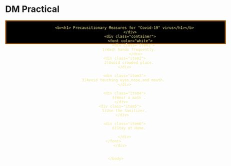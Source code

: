 # DM Practical
<!-- Global site tag (gtag.js) - Google Analytics -->
<script async src="https://www.googletagmanager.com/gtag/js?id=G-54XD005LSG"></script>
<script>
  window.dataLayer = window.dataLayer || [];
  function gtag(){dataLayer.push(arguments);}
  gtag('js', new Date());

  gtag('config', 'G-54XD005LSG');
</script>

<html lang="en">
    <head>
        <meta charset="UTF-8">
        <meta name="viewport" content="width=device-width,initial-scale=1.0">
<title>Precausitionary Measures for "Covid-19" virus</title>
<style> 
  .box{
       color: khaki;
       background-color: black;
       align-items: center;
       justify-content: center;
       text-align: center;
       border:3px double darkorange ;
       animation-name: ex;
       animation-duration: 4s;

}
.box:hover{
       transform: rotate(10 deg);
}
@keyframes ex{
    from{
        background-color: black;
    }
    to{
        background-color: rgb(202, 37, 16);
        font: outline;
        
    }
}

.container{
    display:grid;
    grid-row: gap 10px;
    
    grid-template-columns:repeat(auto-fit,minmax(2000px,4fr));  

}
div{
    width: 700px;
    height: 70px;
    position: relative;
    animation-name: linear;
    animation-duration: 4s;
}

.item1
{
    
    border:2px solid black;
    transition: 0.9s;
    margin: 5px;
    background:linear-gradient(45deg,rgb(26, 2, 54),rgb(132, 95, 180));
    background-repeat:no-repeat;
    font-family: Courier;
    font-size: 25px;
    font-weight: bold;
}       

.item1:hover
{
    width: 2fr;
    margin:4px;
    background-image: url(wash.jpg);
    background-repeat: no-repeat;
    height: 180px;
    font-size: 30px;
    text-align: right;
    font-family:Cursive;
    
}


.item2
{
    
    border:2px solid black;
    transition: 0.9s;
    margin: 5px;
    background:linear-gradient(45deg,rgb(26, 2, 54),rgb(132, 95, 180));
    background-repeat:no-repeat;
    font-family: Courier;
    font-size: 25px;
    font-weight: bold;
    
}       

.item2:hover
{
    width: 1fr;
    margin:4px;
    background-image: url(crowed.jpg);
    background-repeat: no-repeat;
    height: 200px;
    font-size: 30px;
    text-align: right;
    font-family:Cursive;
    
}



.item3
{
width:1fr;    
    border:2px solid black;
    transition: 0.9s;
    margin: 5px;
    background:linear-gradient(45deg,rgb(26, 2, 54),rgb(132, 95, 180));
    background-repeat:no-repeat;
    font-family: Courier;
    font-size: 25px;
    font-weight: bold;
}       


.item3:hover
{
    width: 1fr;
    margin:4px;
    background-image: url(touch.jpg);
    background-repeat: no-repeat;
    height: 190px;
    font-size: 30px;
    text-align: right;
    font-weight: 300;
    font-family:Cursive;
    
}

.item4
{
    
    border:2px solid black;
    transition: 0.9s;
    margin: 5px;
    font-size: 25px;
    font-weight: bold;
    background:linear-gradient(45deg,rgb(26, 2, 54),rgb(132, 95, 180));
    background-repeat:no-repeat;
    font-family: Courier;
    
}       

.item4:hover
{
    width: 1fr;
    text-align: right;
    margin:4px;
    text-align:right;
    background-image: url(mask.jpg);
    background-repeat: no-repeat;
    height: 180px;
    font-size: 30px;
    font-family:Cursive;
}

.item5    

{
    
    border:2px solid black;
    
    transition: 0.9s;
    margin: 5px;
    background:linear-gradient(45deg,rgb(26, 2, 54),rgb(132, 95, 180));
    background-repeat:no-repeat;
    font-family: Courier;
    font-size: 25px;
    font-weight: bold;
}       

.item5:hover
{
    width: 1fr;
    margin:4px;
    text-align: right;
    background-image: url(saniti.png);
    background-repeat: no-repeat;
    height: 200px;
    text-align: right;
    font-size: 30px;
    font-family:Cursive;
    
}

.item6
{
    font-size: 25px;
    font-weight: bold;
    border:2px solid black;
    transition: 0.9s;
    margin: 5px;
    background:linear-gradient(45deg,rgb(26, 2, 54),rgb(132, 95, 180));
    background-repeat:no-repeat;
    font-family: Courier;
    
}       

.item6:hover
{
    width: 2fr;
    margin:4px;
    background-image: url(home.jpg);
    background-repeat: no-repeat;
    height: 190px;
    font-size: 30px;
    font-style: italic;
    text-align: right;
    font-family:Cursive;
    
}

body{
   background:linear-gradient(45deg,rgb(59, 57, 57),rgb(177, 171, 171));
     background-repeat:no-repeat ;
    height: 100vh;
}

</style>
</head>
    <body>
        <div class="box">
            
            <b><h1> Precausitionary Measures for "Covid-19" virus</h1></b>
                 </div>
                 <div class="container">
                 <font color="white">
                    <div class="item1">
                1)Wash hands frequently.
                      </div>
            <div class="item2">
                2)Avoid crowded place.
            </div>

            <div class="item3">
                3)Avoid touching eyes,nose,and mouth.     
            </div>

            <div class="item4">
                4)Wear a mask .
          </div> 
        <div class="item5">
            5)Use the Sanitizer.
          </div>

            <div class="item6">
                6)Stay at Home.
                
            </div>
       </font>     
        </div>


    </body>
</html>
